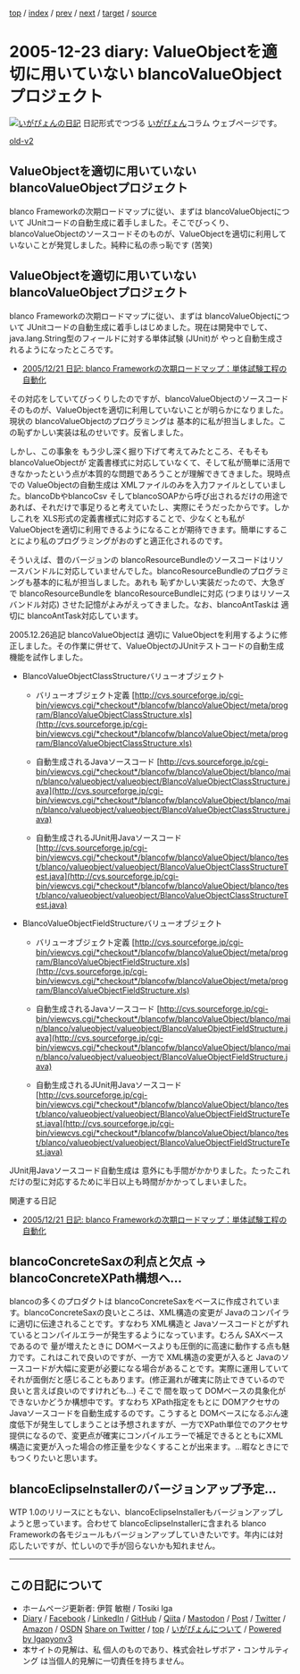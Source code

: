 [top](../index.html) 
 / [index](index.html) 
 / [prev](ig051221.html) 
 / [next](ig051227.html) 
 / [target](https://www.igapyon.jp/igapyon/diary/2005/ig051223.html) 
 / [source](https://github.com/igapyon/diary/blob/master/2005/ig051223.src.md) 

2005-12-23 diary: ValueObjectを適切に用いていない blancoValueObjectプロジェクト
=====================================================================================================
[![いがぴょんの日記](https://www.igapyon.jp/igapyon/diary/images/iga200306s.jpg "いがぴょん")](https://www.igapyon.jp/igapyon/diary/memo/memoigapyon.html) 日記形式でつづる [いがぴょん](https://www.igapyon.jp/igapyon/diary/memo/memoigapyon.html)コラム ウェブページです。

[old-v2](ig051223-orig.html)

## ValueObjectを適切に用いていない blancoValueObjectプロジェクト

blanco Frameworkの次期ロードマップに従い、まずは blancoValueObjectについて JUnitコードの自動生成に着手しました。そこでびっくり、blancoValueObjectのソースコードそのものが、ValueObjectを適切に利用していないことが発覚しました。純粋に私の赤っ恥です (苦笑)


## ValueObjectを適切に用いていない blancoValueObjectプロジェクト

blanco Frameworkの次期ロードマップに従い、まずは blancoValueObjectについて JUnitコードの自動生成に着手しはじめました。現在は開発中でして、java.lang.String型のフィールドに対する単体試験
(JUnit)が やっと自動生成されるようになったところです。

* [2005/12/21 日記: blanco Frameworkの次期ロードマップ：単体試験工程の自動化](ig051221.html)

その対応をしていてびっくりしたのですが、blancoValueObjectのソースコードそのものが、ValueObjectを適切に利用していないことが明らかになりました。現状の
blancoValueObjectのプログラミングは 基本的に私が担当しました。この恥ずかしい実装は私のせいです。反省しました。

しかし、この事象を もう少し深く掘り下げて考えてみたところ、そもそも blancoValueObjectが 定義書様式に対応していなくて、そして私が簡単に活用できなかったという点が本質的な問題であろうことが理解できてきました。現時点での
ValueObjectの自動生成は XMLファイルのみを入力ファイルとしていました。blancoDbやblancoCsv そしてblancoSOAPから呼び出されるだけの用途であれば、それだけで事足りると考えていたし、実際にそうだったからです。しかしこれを XLS形式の定義書様式に対応することで、少なくとも私が ValueObjectを適切に利用できるようになることが期待できます。簡単にすることにより私のプログラミングがおのずと適正化されるのです。

そういえば、昔のバージョンの blancoResourceBundleのソースコードはリソースバンドルに対応していませんでした。blancoResourceBundleのプログラミングも基本的に私が担当しました。あれも 恥ずかしい実装だったので、大急ぎで blancoResourceBundleを blancoResourceBundleに対応
(つまりはリソースバンドル対応) させた記憶がよみがえってきました。なお、blancoAntTaskは 適切に blancoAntTask対応しています。

2005.12.26追記 blancoValueObjectは 適切に ValueObjectを利用するように修正しました。その作業に併せて、ValueObjectのJUnitテストコードの自動生成機能を試作しました。

* BlancoValueObjectClassStructureバリューオブジェクト
  
  * バリューオブジェクト定義
    [http://cvs.sourceforge.jp/cgi-bin/viewcvs.cgi/*checkout*/blancofw/blancoValueObject/meta/program/BlancoValueObjectClassStructure.xls](http://cvs.sourceforge.jp/cgi-bin/viewcvs.cgi/*checkout*/blancofw/blancoValueObject/meta/program/BlancoValueObjectClassStructure.xls)
    
  * 自動生成されるJavaソースコード
    [http://cvs.sourceforge.jp/cgi-bin/viewcvs.cgi/*checkout*/blancofw/blancoValueObject/blanco/main/blanco/valueobject/valueobject/BlancoValueObjectClassStructure.java](http://cvs.sourceforge.jp/cgi-bin/viewcvs.cgi/*checkout*/blancofw/blancoValueObject/blanco/main/blanco/valueobject/valueobject/BlancoValueObjectClassStructure.java)
    
  * 自動生成されるJUnit用Javaソースコード
    [http://cvs.sourceforge.jp/cgi-bin/viewcvs.cgi/*checkout*/blancofw/blancoValueObject/blanco/test/blanco/valueobject/valueobject/BlancoValueObjectClassStructureTest.java](http://cvs.sourceforge.jp/cgi-bin/viewcvs.cgi/*checkout*/blancofw/blancoValueObject/blanco/test/blanco/valueobject/valueobject/BlancoValueObjectClassStructureTest.java)
  

  
* BlancoValueObjectFieldStructureバリューオブジェクト
  
  * バリューオブジェクト定義
    [http://cvs.sourceforge.jp/cgi-bin/viewcvs.cgi/*checkout*/blancofw/blancoValueObject/meta/program/BlancoValueObjectFieldStructure.xls](http://cvs.sourceforge.jp/cgi-bin/viewcvs.cgi/*checkout*/blancofw/blancoValueObject/meta/program/BlancoValueObjectFieldStructure.xls)
    
  * 自動生成されるJavaソースコード
    [http://cvs.sourceforge.jp/cgi-bin/viewcvs.cgi/*checkout*/blancofw/blancoValueObject/blanco/main/blanco/valueobject/valueobject/BlancoValueObjectFieldStructure.java](http://cvs.sourceforge.jp/cgi-bin/viewcvs.cgi/*checkout*/blancofw/blancoValueObject/blanco/main/blanco/valueobject/valueobject/BlancoValueObjectFieldStructure.java)
    
  * 自動生成されるJUnit用Javaソースコード
    [http://cvs.sourceforge.jp/cgi-bin/viewcvs.cgi/*checkout*/blancofw/blancoValueObject/blanco/test/blanco/valueobject/valueobject/BlancoValueObjectFieldStructureTest.java](http://cvs.sourceforge.jp/cgi-bin/viewcvs.cgi/*checkout*/blancofw/blancoValueObject/blanco/test/blanco/valueobject/valueobject/BlancoValueObjectFieldStructureTest.java)
  

JUnit用Javaソースコード自動生成は 意外にも手間がかかりました。たったこれだけの型に対応するために半日以上も時間がかかってしまいました。

関連する日記

* [2005/12/21 日記: blanco Frameworkの次期ロードマップ：単体試験工程の自動化](ig051221.html)

## blancoConcreteSaxの利点と欠点 → blancoConcreteXPath構想へ…

blancoの多くのプロダクトは blancoConcreteSaxをベースに作成されています。blancoConcreteSaxの良いところは、XML構造の変更が
Javaのコンパイラに適切に伝達されることです。すなわち XML構造と Javaソースコードとがずれているとコンパイルエラーが発生するようになっています。むろん
SAXベースであるので 量が増えたときに DOMベースよりも圧倒的に高速に動作する点も魅力です。これはこれで良いのですが、一方で XML構造の変更が入ると Javaのソースコードが大幅に変更が必要になる場合があることです。実際に運用していてそれが面倒だと感じることもあります。(修正漏れが確実に防止できているので 良いと言えば良いのですけれども…) そこで 間を取って DOMベースの具象化ができないかどうか構想中です。すなわち
XPath指定をもとに DOMアクセサのJavaソースコードを自動生成するのです。こうすると DOMベースになるぶん速度低下が発生してしまうことは予想されますが、一方でXPath単位でのアクセサ提供になるので、変更点が確実にコンパイルエラーで補足できるとともにXML構造に変更が入った場合の修正量を少なくすることが出来ます。…暇なときにでもつくりたいと思います。

## blancoEclipseInstallerのバージョンアップ予定…

WTP 1.0のリリースにともない、blancoEclipseInstallerもバージョンアップしようと思っています。合わせて blancoEclipseInstallerに含まれる
blanco Frameworkの各モジュールもバージョンアップしていきたいです。年内には対応したいですが、忙しいので手が回らないかも知れません。


----------------------------------------------------------------------------------------------------

## この日記について

* ホームページ更新者: 伊賀 敏樹 / Tosiki Iga
* [Diary](https://www.igapyon.jp/igapyon/diary/) / [Facebook](https://www.facebook.com/igapyon) / [LinkedIn](https://www.linkedin.com/in/toshikiiga) / [GitHub](https://github.com/igapyon) / [Qiita](https://qiita.com/igapyon) / [Mastodon](https://social.vivaldi.net/@igapyon) / [Post](https://post.news/igapyon) / [Twitter](https://twitter.com/ToshikiIga) / [Amazon](https://www.amazon.co.jp/%E4%BC%8A%E8%B3%80-%E6%95%8F%E6%A8%B9/e/B004LTQWCQ) / [OSDN](https://ja.osdn.net/users/iga/)
[Share on Twitter](https://twitter.com/intent/tweet?hashtags=igapyon%2Cdiary%2C%E3%81%84%E3%81%8C%E3%81%B4%E3%82%87%E3%82%93&text=ValueObject%E3%82%92%E9%81%A9%E5%88%87%E3%81%AB%E7%94%A8%E3%81%84%E3%81%A6%E3%81%84%E3%81%AA%E3%81%84+blancoValueObject%E3%83%97%E3%83%AD%E3%82%B8%E3%82%A7%E3%82%AF%E3%83%88&url=https%3A%2F%2Fwww.igapyon.jp%2Figapyon%2Fdiary%2F2005%2Fig051223.html) / [top](../index.html) / [いがぴょんについて](https://www.igapyon.jp/igapyon/diary/memo/memoigapyon.html) / [Powered by Igapyonv3](https://github.com/igapyon/igapyonv3)
* 本サイトの見解は、私 個人のものであり、株式会社レザボア・コンサルティング は当個人的見解に一切責任を持ちません。 
